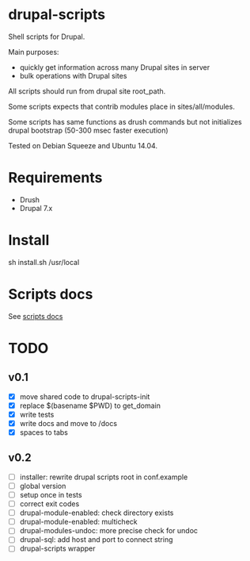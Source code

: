 # drupal-scripts

Shell scripts for Drupal.

Main purposes:
- quickly get information across many Drupal sites in server
- bulk operations with Drupal sites

All scripts should run from drupal site root_path.

Some scripts expects that contrib modules place in sites/all/modules.

Some scripts has same functions as drush commands but not initializes drupal bootstrap (50-300 msec faster execution)

Tested on Debian Squeeze and Ubuntu 14.04.

# Requirements
- Drush
- Drupal 7.x

# Install
sh install.sh /usr/local

# Scripts docs
See [scripts docs](docs/scripts.md)

# TODO
## v0.1
- [x] move shared code to drupal-scripts-init
- [x] replace $(basename $PWD) to get_domain
- [x] write tests
- [x] write docs and move to /docs
- [x] spaces to tabs

## v0.2
- [ ] installer: rewrite drupal scripts root in conf.example
- [ ] global version
- [ ] setup once in tests
- [ ] correct exit codes
- [ ] drupal-module-enabled: check directory exists
- [ ] drupal-module-enabled: multicheck
- [ ] drupal-modules-undoc: more precise check for undoc
- [ ] drupal-sql: add host and port to connect string
- [ ] drupal-scripts wrapper
